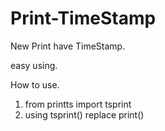 # Print-TimeStamp

New Print have TimeStamp.

easy using.

How to use.
1. from printts import tsprint
2. using tsprint() replace print()
